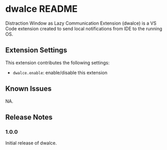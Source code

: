 # dwalce README

Distraction Window as Lazy Communication Extension (dwalce) is a VS Code extension created to send local notifications from IDE to the running OS.

## Extension Settings

This extension contributes the following settings:

* `dwalce.enable`: enable/disable this extension

## Known Issues

NA.

## Release Notes

### 1.0.0

Initial release of dwalce.
